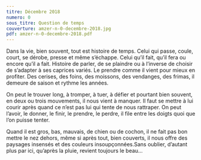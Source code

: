 ```yaml
---
titre: Décembre 2018
numero: 0
sous_titre: Question de temps
couverture: amzer-n-0-decembre-2018.jpg
pdf: amzer-n-0-decembre-2018.pdf
---
```

Dans la vie, bien souvent, tout est histoire de temps. Celui qui passe, coule, court, se dérobe, presse et même s’échappe. Celui qu’il fait, qu’il fera ou encore qu’il a fait. Histoire de parler, de se plaindre ou à l’inverse de choisir de s’adapter à ses caprices variés. Le prendre comme il vient pour mieux en profiter. Des cerises, des foins, des moissons, des vendanges, des frimas, il demeure de saison et rythme les années.

On peut le trouver long, à tromper, à tuer, à défier et pourtant bien souvent, en deux ou trois mouvements, il nous vient à manquer. Il faut se mettre à lui courir après quand ce n’est pas lui qui tente de nous rattraper. On peut l’avoir, le donner, le finir, le prendre, le perdre, il file entre les doigts quoi que l’on puisse tenter.

Quand il est gros, bas, mauvais, de chien ou de cochon, il ne fait pas bon mettre le nez dehors, même si après tout, bien couverts, il nous offre des paysages insensés et des couleurs insoupçonnées.Sans oublier, d’autant plus par ici, qu’après la pluie, revient toujours le beau... 
